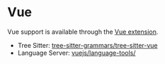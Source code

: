 # Vue

Vue support is available through the [Vue extension](https://github.com/zed-extensions/vue).

- Tree Sitter: [tree-sitter-grammars/tree-sitter-vue](https://github.com/tree-sitter-grammars/tree-sitter-vue)
- Language Server: [vuejs/language-tools/](https://github.com/vuejs/language-tools/)
